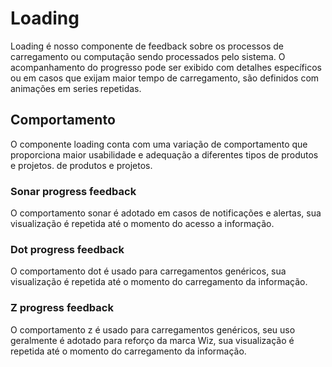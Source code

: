 # Loading

Loading é nosso componente de feedback sobre os processos de carregamento ou computação sendo processados pelo sistema. O acompanhamento do progresso pode ser exibido com detalhes específicos ou em casos que exijam maior tempo de carregamento, são definidos com animações em series repetidas.

## Comportamento
O componente loading conta com uma variação de comportamento que proporciona maior usabilidade e adequação a diferentes tipos de produtos e projetos. de produtos e projetos.


### Sonar progress feedback
O comportamento sonar é adotado em casos de notificações e alertas, sua visualização é repetida até o momento do acesso a informação.

<wiz-code-demo>
  <div style="width:65px">
    <wiz-loading
      type="feedback-sonar">
    </wiz-loading>
  </div>
</wiz-code-demo>

### Dot progress feedback
O comportamento dot é usado para carregamentos genéricos, sua visualização é repetida até o momento do carregamento da informação.

<wiz-code-demo>
  <div style="width:65px">
    <wiz-loading
      type="feedback-bounce">
    </wiz-loading>
  </div>
</wiz-code-demo>

### Z progress feedback
O comportamento z é usado para carregamentos genéricos, seu uso geralmente é adotado para reforço da marca Wiz, sua visualização é repetida até o momento do carregamento da informação.

<wiz-code-demo>
  <div style="width:45px">
    <wiz-loading
      type="loading-z">
    </wiz-loading>
  </div>
</wiz-code-demo>
